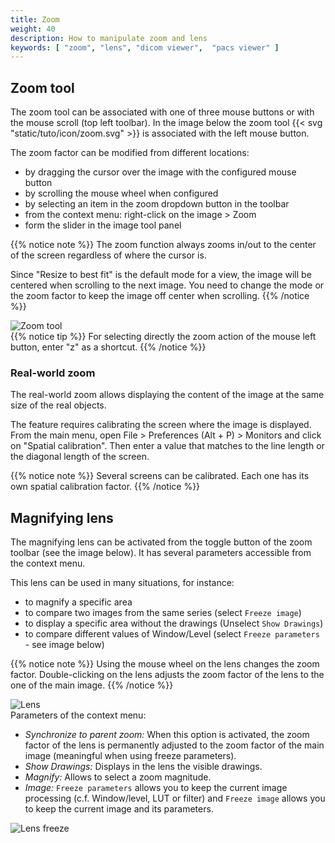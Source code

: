 ```yaml
---
title: Zoom
weight: 40
description: How to manipulate zoom and lens
keywords: [ "zoom", "lens", "dicom viewer",  "pacs viewer" ]
---
```


## Zoom tool

The zoom tool can be associated with one of three mouse buttons or with the mouse scroll (top left toolbar). In the image below the zoom tool {{< svg "static/tuto/icon/zoom.svg" >}} is associated with the left mouse button.

The zoom factor can be modified from different locations:

* by dragging the cursor over the image with the configured mouse button
* by scrolling the mouse wheel when configured
* by selecting an item in the zoom dropdown button in the toolbar
* from the context menu: right-click on the image > Zoom
* form the slider in the image tool panel

{{% notice note %}}
The zoom function always zooms in/out to the center of the screen regardless of where the cursor is.

Since "Resize to best fit" is the default mode for a view, the image will be centered when scrolling to the next image. You need to change the mode or the zoom factor to keep the image off center when scrolling.
{{% /notice %}}

![Zoom tool](/tuto/zoom-actions.jpg?classes=shadow&width=700px)
<br>
{{% notice tip %}}
For selecting directly the zoom action of the mouse left button, enter "z" as a shortcut.
{{% /notice %}}

### Real-world zoom
The real-world zoom allows displaying the content of the image at the same size of the real objects.

The feature requires calibrating the screen where the image is displayed. From the main menu, open File > Preferences (Alt + P) > Monitors and click on "Spatial calibration". Then enter a value that matches to the line length or the diagonal length of the screen.

{{% notice note %}}
Several screens can be calibrated. Each one has its own spatial calibration factor.
{{% /notice %}}

## Magnifying lens
The magnifying lens can be activated from the toggle button of the zoom toolbar (see the image below). It has several parameters accessible from the context menu.

This lens can be used in many situations, for instance:

* to magnify a specific area
* to compare two images from the same series (select `Freeze image`)
* to display a specific area without the drawings (Unselect `Show Drawings`)
* to compare different values of Window/Level (select `Freeze parameters` - see image below)

{{% notice note %}}
Using the mouse wheel on the lens changes the zoom factor. Double-clicking on the lens adjusts the zoom factor of the lens to the one of the main image.
{{% /notice %}}

![Lens](/tuto/lens-drawing.jpg?classes=shadow&width=700px)
<br>
Parameters of the context menu:

* *Synchronize to parent zoom:* When this option is activated, the zoom factor of the lens is permanently adjusted to the zoom factor of the main image (meaningful when using freeze parameters).
* *Show Drawings:* Displays in the lens the visible drawings.
* *Magnify:* Allows to select a zoom magnitude.
* *Image:* `Freeze parameters` allows you to keep the current image processing (c.f. Window/level, LUT or filter) and `Freeze image` allows you to keep the current image and its parameters.

![Lens freeze](/tuto/lens-freeze.jpg?classes=shadow&width=700px)

